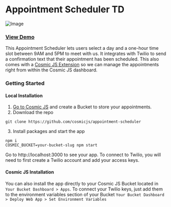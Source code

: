 # Appointment Scheduler TD
![Image](https://cosmicjs.com/uploads/b5467280-9745-11e7-9fec-572a0ce3e796-app-scheduler.png)
### [View Demo](https://cosmicjs.com/apps/appointment-scheduler/demo)

This Appointment Scheduler lets users select a day and a one-hour time slot between 9AM and 5PM to meet with us. It integrates with Twilio to send a confirmation text that their appointment has been scheduled.
This also comes with a [Cosmic JS Extension](https://cosmicjs.com/extensions) so we can manage the appointments right from within the Cosmic JS dashboard.

### Getting Started
#### Local Installation
1. [Go to Cosmic JS](https://cosmicjs.com) and create a Bucket to store your appointments.
2. Download the repo
```
git clone https://github.com/cosmicjs/appointment-scheduler
```
3. Install packages and start the app
```
npm i
COSMIC_BUCKET=your-bucket-slug npm start
```
Go to http://localhost:3000 to see your app.  To connect to Twilio, you will need to first create a Twilio account and add your access keys.

#### Cosmic JS Installation
You can also install the app directly to your Cosmic JS Bucket located in `Your Bucket Dashboard > Apps`.  To connect your Twilio keys, just add them to the environment variables section of your Bucket `Your Bucket Dashboard > Deploy Web App > Set Environment Variables` 
